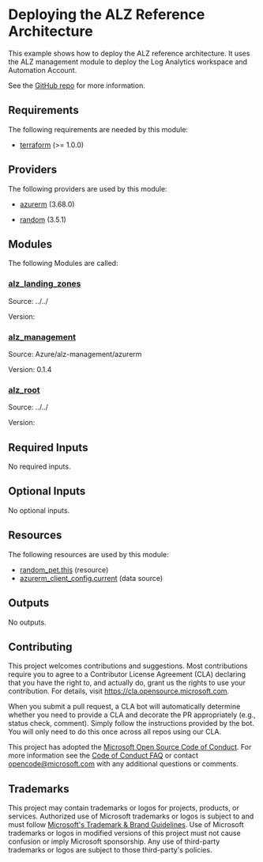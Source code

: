 <!-- BEGIN_TF_DOCS -->
# Deploying the ALZ Reference Architecture

This example shows how to deploy the ALZ reference architecture.
It uses the ALZ management module to deploy the Log Analytics workspace and Automation Account.

See the [GitHub repo](https://github.com/Azure/terraform-azurerm-alz/blob/main/examples/alzreference/main.tf) for more information.

## Requirements

The following requirements are needed by this module:

- <a name="requirement_terraform"></a> [terraform](#requirement\_terraform) (>= 1.0.0)

## Providers

The following providers are used by this module:

- <a name="provider_azurerm"></a> [azurerm](#provider\_azurerm) (3.68.0)

- <a name="provider_random"></a> [random](#provider\_random) (3.5.1)

## Modules

The following Modules are called:

### <a name="module_alz_landing_zones"></a> [alz\_landing\_zones](#module\_alz\_landing\_zones)

Source: ../../

Version:

### <a name="module_alz_management"></a> [alz\_management](#module\_alz\_management)

Source: Azure/alz-management/azurerm

Version: 0.1.4

### <a name="module_alz_root"></a> [alz\_root](#module\_alz\_root)

Source: ../../

Version:

## Required Inputs

No required inputs.

## Optional Inputs

No optional inputs.

## Resources

The following resources are used by this module:

- [random_pet.this](https://registry.terraform.io/providers/hashicorp/random/latest/docs/resources/pet) (resource)
- [azurerm_client_config.current](https://registry.terraform.io/providers/hashicorp/azurerm/latest/docs/data-sources/client_config) (data source)

## Outputs

No outputs.

## Contributing

This project welcomes contributions and suggestions.  Most contributions require you to agree to a
Contributor License Agreement (CLA) declaring that you have the right to, and actually do, grant us
the rights to use your contribution. For details, visit <https://cla.opensource.microsoft.com>.

When you submit a pull request, a CLA bot will automatically determine whether you need to provide
a CLA and decorate the PR appropriately (e.g., status check, comment). Simply follow the instructions
provided by the bot. You will only need to do this once across all repos using our CLA.

This project has adopted the [Microsoft Open Source Code of Conduct](https://opensource.microsoft.com/codeofconduct/).
For more information see the [Code of Conduct FAQ](https://opensource.microsoft.com/codeofconduct/faq/) or
contact [opencode@microsoft.com](mailto:opencode@microsoft.com) with any additional questions or comments.

## Trademarks

This project may contain trademarks or logos for projects, products, or services. Authorized use of Microsoft
trademarks or logos is subject to and must follow
[Microsoft's Trademark & Brand Guidelines](https://www.microsoft.com/en-us/legal/intellectualproperty/trademarks/usage/general).
Use of Microsoft trademarks or logos in modified versions of this project must not cause confusion or imply Microsoft sponsorship.
Any use of third-party trademarks or logos are subject to those third-party's policies.
<!-- END_TF_DOCS -->